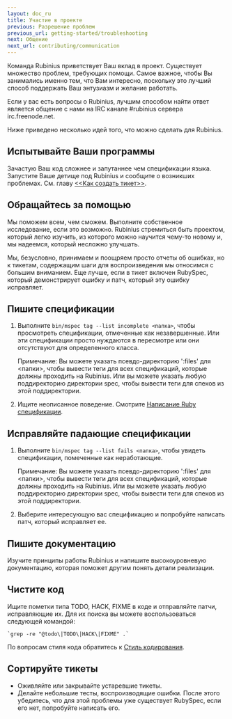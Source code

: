 ```yaml
---
layout: doc_ru
title: Участие в проекте
previous: Разрешение проблем
previous_url: getting-started/troubleshooting
next: Общение
next_url: contributing/communication
---
```


Команда Rubinius приветствует Ваш вклад в проект. Существует множество проблем,
требующих помощи. Самое важное, чтобы Вы занимались именно тем, что Вам
интересно, поскольку это лучший способ поддержать Ваш энтузиазм
и желание работать.

Если у вас есть вопросы о Rubinius, лучшим способом найти ответ является
общение с нами на IRC канале #rubinius сервера irc.freenode.net.

Ниже приведено несколько идей того, что можно сделать для Rubinius.


## Испытывайте Ваши программы

Зачастую Ваш код сложнее и запутаннее чем спецификации языка. Запустите Ваше детище
под Rubinius и сообщите о возникших проблемах. См. главу [<<Как создать
тикет>>](/doc/ru/how-to/write-a-ticket).


## Обращайтесь за помощью

Мы поможем всем, чем сможем. Выполните собственное исследование, если это
возможно. Rubinius стремиться быть проектом, который легко изучить,
из которого можно научится чему-то новому и, мы надеемся, который несложно
улучшать.

Мы, безусловно, принимаем и поощряем просто отчеты об ошибках, но к тикетам,
содержащим шаги для воспроизведения мы относимся с большим вниманием. Еще
лучше, если в тикет включен RubySpec, который демонстрирует ошибку и патч,
который эту ошибку исправляет.


## Пишите спецификации

  1. Выполните `bin/mspec tag --list incomplete <папка>`, чтобы просмотреть
     спецификации, отмеченные как незавершенные. Или эти спецификации
     просто нуждаются в пересмотре или они отсутствуют для определенного
     класса.

     Примечание: Вы можете указать псевдо-директорию ':files' для \<папки\>,
     чтобы вывести теги для всех спецификаций, которые должны проходить на
     Rubinius. Или вы можете указать любую поддиректорию директории spec,
     чтобы вывести теги для спеков из этой поддиректории.

  2. Ищите неописанное поведение. Смотрите [Написание Ruby
     спецификации](/doc/ru/how-to/write-a-ruby-spec).


## Исправляйте падающие спецификации

  1. Выполните `bin/mspec tag --list fails <папка>`, чтобы увидеть спецификации,
     помеченные как неработающие.

     Примечание: Вы можете указать псевдо-директорию ':files' для \<папки\>,
     чтобы вывести теги для всех спецификаций, которые должны проходить на
     Rubinius. Или вы можете указать любую поддиректорию директории spec,
     чтобы вывести теги для спеков из этой поддиректории.

  2. Выберите интересующую вас спецификацию и попробуйте написать патч, который
     исправляет ее.


## Пишите документацию

Изучите принципы работы Rubinius и напишите высокоуровневую документацию,
которая поможет другим понять детали реализации.


## Чистите код

Ищите пометки типа TODO, HACK, FIXME в коде и отправляйте патчи, исправляющие
их. Для их поиска вы можете воспользоваться следующей командой:

    `grep -re "@todo\|TODO\|HACK\|FIXME" .`

По вопросам стиля кода обратитесь к [Стиль
кодирования](/doc/ru/contributing/style-guide/).


## Сортируйте тикеты

  * Оживляйте или закрывайте устаревшие тикеты.
  * Делайте небольшие тесты, воспроизводящие ошибки. После этого убедитесь,
    что для этой проблемы уже существует RubySpec, если его нет, попробуйте
    написать его.
